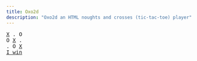 ```yaml
---
title: Oxo2d 
description: "Oxo2d an HTML noughts and crosses (tic-tac-toe) player"
---
```


<pre class="oxo2d">
<u>X</u> . O
O <u>X</u> .
. O <u>X</u>
<a href="../">I win</a>
</pre>
